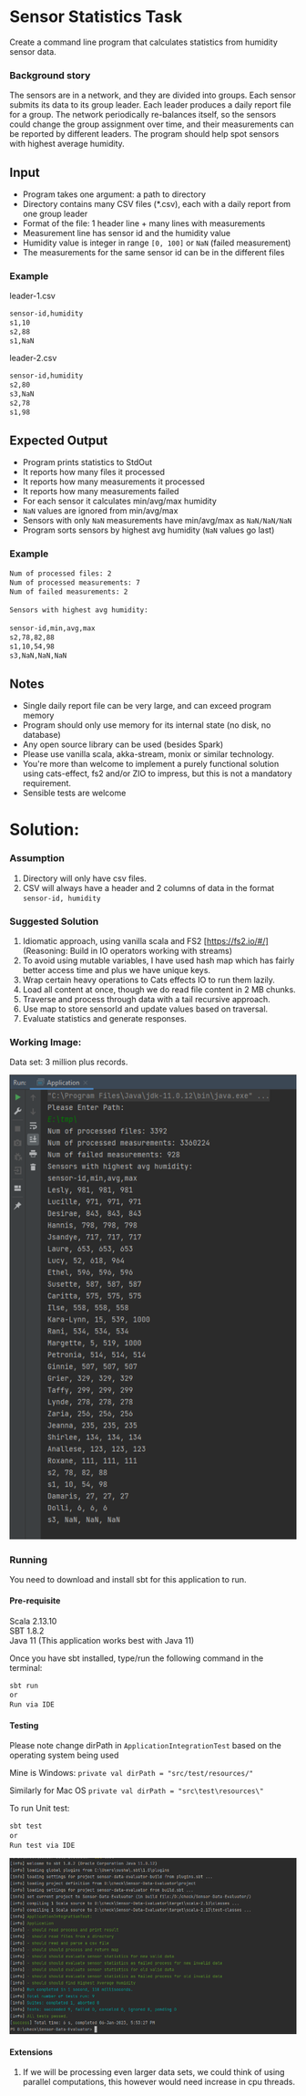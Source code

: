 # Sensor Statistics Task

Create a command line program that calculates statistics from humidity sensor data.

### Background story

The sensors are in a network, and they are divided into groups. Each sensor submits its data to its group leader.
Each leader produces a daily report file for a group. The network periodically re-balances itself, so the sensors could
change the group assignment over time, and their measurements can be reported by different leaders. The program should
help spot sensors with highest average humidity.

## Input

- Program takes one argument: a path to directory
- Directory contains many CSV files (*.csv), each with a daily report from one group leader
- Format of the file: 1 header line + many lines with measurements
- Measurement line has sensor id and the humidity value
- Humidity value is integer in range `[0, 100]` or `NaN` (failed measurement)
- The measurements for the same sensor id can be in the different files

### Example

leader-1.csv
```
sensor-id,humidity
s1,10
s2,88
s1,NaN
```

leader-2.csv
```
sensor-id,humidity
s2,80
s3,NaN
s2,78
s1,98
```

## Expected Output

- Program prints statistics to StdOut
- It reports how many files it processed
- It reports how many measurements it processed
- It reports how many measurements failed
- For each sensor it calculates min/avg/max humidity
- `NaN` values are ignored from min/avg/max
- Sensors with only `NaN` measurements have min/avg/max as `NaN/NaN/NaN`
- Program sorts sensors by highest avg humidity (`NaN` values go last)

### Example

```
Num of processed files: 2
Num of processed measurements: 7
Num of failed measurements: 2

Sensors with highest avg humidity:

sensor-id,min,avg,max
s2,78,82,88
s1,10,54,98
s3,NaN,NaN,NaN
```

## Notes

- Single daily report file can be very large, and can exceed program memory
- Program should only use memory for its internal state (no disk, no database)
- Any open source library can be used (besides Spark)
- Please use vanilla scala, akka-stream, monix or similar technology.
- You're more than welcome to implement a purely functional solution using cats-effect, fs2 and/or ZIO to impress,
  but this is not a mandatory requirement.
- Sensible tests are welcome


# Solution:

### Assumption
1. Directory will only have csv files.
2. CSV will always have a header and 2 columns of data in the format ``sensor-id, humidity``

### Suggested Solution
1. Idiomatic approach, using vanilla scala and FS2 [https://fs2.io/#/] (Reasoning: Build in IO operators working with streams)
2. To avoid using mutable variables, I have used hash map which has fairly better access time and plus we have unique keys.
3. Wrap certain heavy operations to Cats effects IO to run them lazily.
4. Load all content at once, though we do read file content in 2 MB chunks.
5. Traverse and process through data with a tail recursive approach.
6. Use map to store sensorId and update values based on traversal.
7. Evaluate statistics and generate responses.

### Working Image:
Data set: 3 million plus records.

![img.png](img.png)

### Running

You need to download and install sbt for this application to run.

#### Pre-requisite
Scala 2.13.10  
SBT 1.8.2  
Java 11 (This application works best with Java 11)  


Once you have sbt installed, type/run the following command in the terminal:

```bash
sbt run
or
Run via IDE
```

#### Testing
Please note change dirPath in ```ApplicationIntegrationTest``` based on the operating system being used  

Mine is Windows:
```private val dirPath = "src/test/resources/"```

Similarly for Mac OS
```private val dirPath = "src\test\resources\"```

To run Unit test:
```bash
sbt test
or
Run test via IDE
```
![img_1.png](img_1.png)

#### Extensions
1. If we will be processing even larger data sets, we could think of using parallel computations, this however would need increase in cpu threads. 


